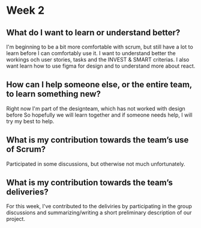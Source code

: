 # Week 2

## What do I want to learn or understand better?
I'm beginning to be a bit more comfortable with scrum, but still have a lot to learn before I can comfortably use it. I want to understand better the workings och user stories, tasks and the INVEST & SMART criterias. I also want learn how to use figma for design and to understand more about react.

## How can I help someone else, or the entire team, to learn something new?
Right now I'm part of the designteam, which has not worked with design before So hopefully we will learn together and if someone needs help, I will try my best to help. 

## What is my contribution towards the team’s use of Scrum?
Participated in some discussions, but otherwise not much unfortunately. 

## What is my contribution towards the team’s deliveries?
For this week, I've contributed to the deliviries by participating in the group discussions and summarizing/writing a short preliminary description of our project.
